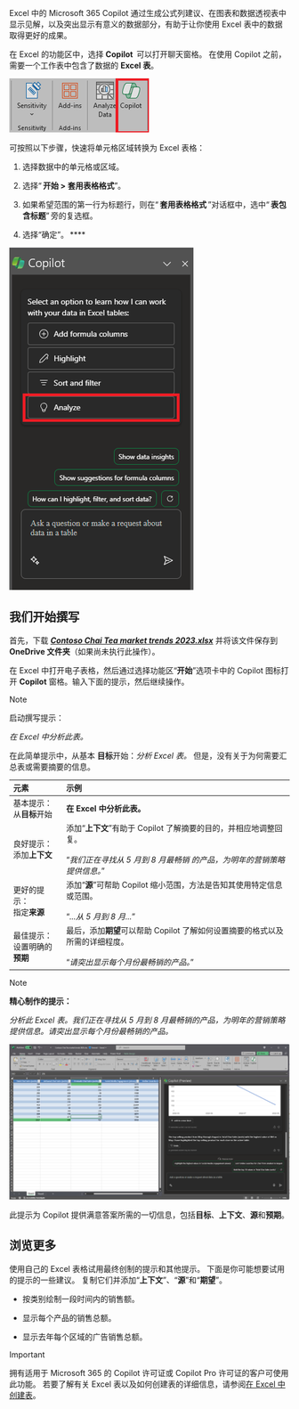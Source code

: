 
Excel 中的 Microsoft 365 Copilot 通过生成公式列建议、在图表和数据透视表中显示见解，以及突出显示有意义的数据部分，有助于让你使用 Excel 表中的数据取得更好的成果。 

在 Excel 的功能区中，选择 **Copilot**  可以打开聊天窗格。 在使用 Copilot 之前，需要一个工作表中包含了数据的 **Excel 表**。 

![Excel 功能区中 Copilot 图标的屏幕截图。](../media/copilot-ribbon-excel.png)

可按照以下步骤，快速将单元格区域转换为 Excel 表格： 

1. 选择数据中的单元格或区域。

1. 选择“ **开始 > 套用表格格式**”。

1. 如果希望范围的第一行为标题行，则在“ **套用表格格式** ”对话框中，选中“ **表包含标题**” 旁的复选框。

1. 选择“确定”。 ****

![首次打开 Excel 中 Copilot 面板的屏幕截图。](../media/copilot-pane-excel.png)

## 我们开始撰写

首先，下载 **_[Contoso Chai Tea market trends 2023.xlsx](https://go.microsoft.com/fwlink/?linkid=2268822)_** 并将该文件保存到 **OneDrive 文件夹**（如果尚未执行此操作）。

在 Excel 中打开电子表格，然后通过选择功能区“**开始**”选项卡中的 Copilot 图标打开 **Copilot** 窗格。输入下面的提示，然后继续操作。

> [!NOTE]
> 启动撰写提示：
>
> _在 Excel 中分析此表。_

在此简单提示中，从基本 **目标**开始：_分析 Excel 表。_ 但是，没有关于为何需要汇总表或需要摘要的信息。

| 元素 | 示例 |
| :------ | :------- |
| 基本提示： <br>从**目标**开始 | **在 Excel 中分析此表。** |
| 良好提示： <br>添加**上下文** | 添加“**上下文**”有助于 Copilot 了解摘要的目的，并相应地调整回复。<br><br>“_我们正在寻找从 5 月到 8 月最畅销 的产品，为明年的营销策略提供信息。_” |
| 更好的提示： <br>指定**来源** | 添加“**源**”可帮助 Copilot 缩小范围，方法是告知其使用特定信息或范围。<br><br>“_...从 5 月到 8 月..._” |
| 最佳提示： <br>设置明确的**预期** | 最后，添加**期望**可以帮助 Copilot 了解如何设置摘要的格式以及所需的详细程度。<br><br>“_请突出显示每个月份最畅销的产品。_” |

> [!NOTE]
> **精心制作的提示：**
>
> _分析此 Excel 表。我们正在寻找从 5 月到 8 月最畅销的产品，为明年的营销策略提供信息。请突出显示每个月份最畅销的产品。_

[![在 Excel 中使用 Copilot 创制提示的结果的屏幕截图。](../media/copilot-results-excel.png)](../media/copilot-results-excel.png#lightbox)

此提示为 Copilot 提供满意答案所需的一切信息，包括**目标**、**上下文**、**源**和**预期**。

## 浏览更多

使用自己的 Excel 表格试用最终创制的提示和其他提示。 下面是你可能想要试用的提示的一些建议。 复制它们并添加“**上下文**”、“**源**”和“**期望**”。  

- 按类别绘制一段时间内的销售额。

- 显示每个产品的销售总额。

- 显示去年每个区域的广告销售总额。

> [!IMPORTANT]
> 拥有适用于 Microsoft 365 的 Copilot 许可证或 Copilot Pro 许可证的客户可使用此功能。 若要了解有关 Excel 表以及如何创建表的详细信息，请参阅[在 Excel 中创建表](https://support.microsoft.com/office/bf0ce08b-d012-42ec-8ecf-a2259c9faf3f)。 